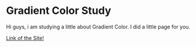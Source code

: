 <h1 > Gradient Color Study </h1>
<p> Hi guys, i am studying a little about Gradient Color. I did a little page for you.</p>
<a href="https://testededegrade.netlify.app/" target="new"> Link of the Site! </a>
